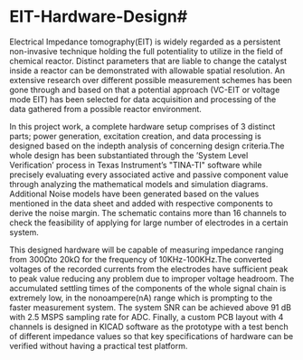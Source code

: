 # EIT-Hardware-Design#

Electrical Impedance tomography(EIT) is widely regarded as a persistent non-invasive
technique holding the full potentiality to utilize in the field of chemical reactor.
Distinct parameters that are liable to change the catalyst inside a reactor can be
demonstrated with allowable spatial resolution. An extensive research over different
possible measurement schemes has been gone through and based on that a potential
approach (VC-EIT or voltage mode EIT) has been selected for data acquisition and
processing of the data gathered from a possible reactor environment.

In this project work, a complete hardware setup comprises of 3 distinct parts; power
generation, excitation creation, and data processing is designed based on the indepth
analysis of concerning design criteria.The whole design has been substantiated
through the ’System Level Verification’ process in Texas Instrument’s "TINA-TI"
software while precisely evaluating every associated active and passive component
value through analyzing the mathematical models and simulation diagrams. Additional
Noise models have been generated based on the values mentioned in the
data sheet and added with respective components to derive the noise margin. The
schematic contains more than 16 channels to check the feasibility of applying for
large number of electrodes in a certain system.

This designed hardware will be capable of measuring impedance ranging from 300Ωto
20kΩ for the frequency of 10KHz-100KHz.The converted voltages of the recorded
currents from the electrodes have sufficient peak to peak value reducing any problem
due to improper voltage headroom. The accumulated settling times of the components
of the whole signal chain is extremely low, in the nonoampere(nA) range which
is prompting to the faster measurement system. The system SNR can be achieved
above 91 dB with 2.5 MSPS sampling rate for ADC. Finally, a custom PCB layout
with 4 channels is designed in KICAD software as the prototype with a test bench
of different impedance values so that key specifications of hardware can be verified
without having a practical test platform.
